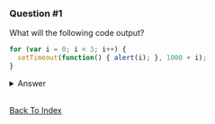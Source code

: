 ### Question #1

What will the following code output?

```JavaScript
for (var i = 0; i < 3; i++) {
  setTimeout(function() { alert(i); }, 1000 + i);
}
```

<details>
<summary>Answer</summary>

This question covers: [Closures](https://github.com/shaharhac/interview-prep/blob/master/JavaScript/closures.md), [IIFEs](https://github.com/shaharhac/interview-prep/blob/master/JavaScript/IIFE.md)

The goal of the code above is to alert the numbers 0, 1, and 2 each after 1, 1.1, and 1.2 seconds, respectively. The problem though, is that if you run the above code in your console, you actually get the number 3 alerted 3 times after 1, 1.1, and 1.2 seconds.

A JavaScript closure is when an inner function has access to its outer enclosing function's variables and properties. In the code above, the following line of code:

```JavaScript
setTimeout(function() { alert(i); }, 1000 + i);
```

uses a variable `i` which is declared outside of itself. The variable `i` is actually declared within the for loop and the inner function accesses it. So when the for loop is done running, each of the inner functions refers to the same variable `i`, which at the end of the loop is equal to 3.

**Follow up Question: Correct the for loop above, so that the numbers will be console logged in the right order**

<details>
<summary>Answer</summary>

Our goal is for each inner function to maintain its reference to the variable `i` without the value of it being altered. We'll solve this using an IIFE

```JavaScript
for (var i = 0; i < 3; i++) {
  setTimeout(function(i_local) {
    return function() { alert(i_local); }
  }(i), 1000 + i);
}
```

We pass the variable `i` into the outer function as a local variable named `i_local`, where we then return a function that will alert the `i_local` for us. This should now correctly alert the numbers 0, 1, and 2 in the correct order.

</details>

</details>

<br>

[Back To Index](../index.md)

